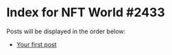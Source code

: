 # Index for NFT World #2433
Posts will be displayed in the order below:

- [Your first post](./001-first.md)

